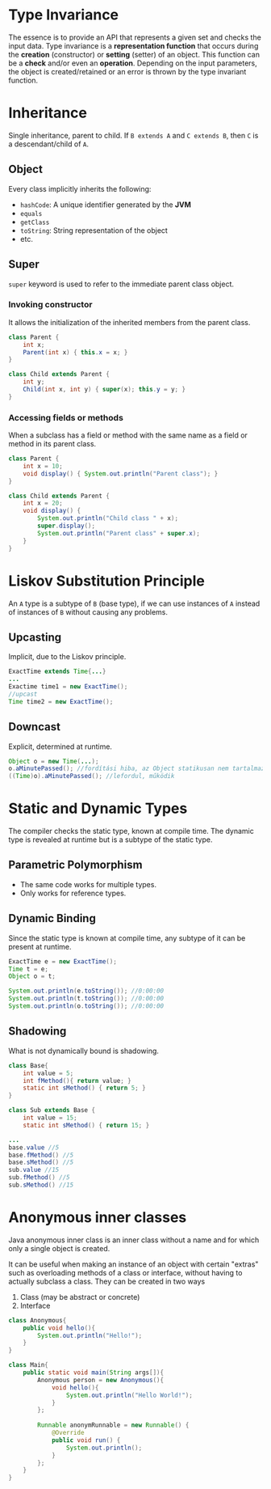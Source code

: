 # Type Invariance
The essence is to provide an API that represents a given set and checks the input data. Type invariance is a **representation function** that occurs during the **creation** (constructor) or **setting** (setter) of an object. This function can be a **check** and/or even an **operation**. Depending on the input parameters, the object is created/retained or an error is thrown by the type invariant function.
# Inheritance
Single inheritance, parent to child. If `B extends A` and `C extends B`, then `C` is a descendant/child of `A`.
## Object
Every class implicitly inherits the following:
-   `hashCode`: A unique identifier generated by the **JVM**
-   `equals`
-   `getClass`
-   `toString`: String representation of the object
-   etc.
## Super
`super` keyword is used to refer to the immediate parent class object.
### Invoking constructor
It allows the initialization of the inherited members from the parent class.
```java
class Parent {
    int x;
    Parent(int x) { this.x = x; }
}

class Child extends Parent {
    int y;
    Child(int x, int y) { super(x); this.y = y; }
}
```
### Accessing fields or methods
When a subclass has a field or method with the same name as a field or method in its parent class.
```java
class Parent {
    int x = 10;
    void display() { System.out.println("Parent class"); }
}

class Child extends Parent {
    int x = 20;
    void display() {
        System.out.println("Child class " + x);
        super.display();
        System.out.println("Parent class" + super.x);
    }
}
```
# Liskov Substitution Principle
An `A` type is a subtype of `B` (base type), if we can use instances of `A` instead of instances of `B` without causing any problems.
## Upcasting
Implicit, due to the Liskov principle.
```java
ExactTime extends Time{...}
...
Exactime time1 = new ExactTime();
//upcast
Time time2 = new ExactTime();
```
## Downcast
Explicit, determined at runtime.
```java
Object o = new Time(...);
o.aMinutePassed(); //fordítási hiba, az Object statikusan nem tartalmaz ilyen mezőt
((Time)o).aMinutePassed(); //lefordul, működik
```
# Static and Dynamic Types
The compiler checks the static type, known at compile time. The dynamic type is revealed at runtime but is a subtype of the static type.
## Parametric Polymorphism
-   The same code works for multiple types.
-   Only works for reference types.
## Dynamic Binding
Since the static type is known at compile time, any subtype of it can be present at runtime.
```java
ExactTime e = new ExactTime();
Time t = e;
Object o = t;

System.out.println(e.toString()); //0:00:00
System.out.println(t.toString()); //0:00:00
System.out.println(o.toString()); //0:00:00
```
## Shadowing
What is not dynamically bound is shadowing.
```java
class Base{
	int value = 5;
	int fMethod(){ return value; }
	static int sMethod() { return 5; }
}

class Sub extends Base {
	int value = 15;
	static int sMethod() { return 15; }

...
base.value //5
base.fMethod() //5
base.sMethod() //5
sub.value //15
sub.fMethod() //5
sub.sMethod() //15
```
# Anonymous inner classes
Java anonymous inner class is an inner class without a name and for which only a single object is created.

It can be useful when making an instance of an object with certain "extras" such as overloading methods of a class or interface, without having to actually subclass a class.
They can be created in two ways
1.  Class (may be abstract or concrete)
2.  Interface
```java
class Anonymous{
	public void hello(){
		System.out.println("Hello!");
	}
}

class Main{
	public static void main(String args[]){
		Anonymous person = new Anonymous(){  
			void hello(){  
				System.out.println("Hello World!");  
			}  
		};  
  
		Runnable anonymRunnable = new Runnable() {  
			@Override  
			public void run() {  
				System.out.println();  
			}  
		};
	}
}
```
<!--stackedit_data:
eyJoaXN0b3J5IjpbMTA5MDQwNDUzMV19
-->